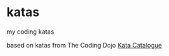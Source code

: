 katas
=====

my coding katas

based on katas from The Coding Dojo [Kata Catalogue](http://codingdojo.org/cgi-bin/wiki.pl?KataCatalogue "Kata Calalogue")